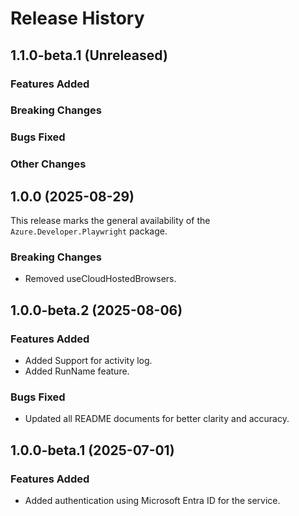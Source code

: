 # Release History

## 1.1.0-beta.1 (Unreleased)

### Features Added

### Breaking Changes

### Bugs Fixed

### Other Changes

## 1.0.0 (2025-08-29)

This release marks the general availability of the `Azure.Developer.Playwright` package.

### Breaking Changes

- Removed useCloudHostedBrowsers.

## 1.0.0-beta.2 (2025-08-06)

### Features Added

- Added Support for activity log.
- Added RunName feature.

### Bugs Fixed

- Updated all README documents for better clarity and accuracy.

## 1.0.0-beta.1 (2025-07-01)

### Features Added

- Added authentication using Microsoft Entra ID for the service.
